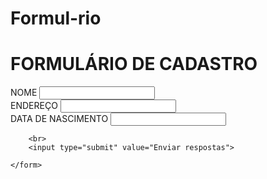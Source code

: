 # Formul-rio
<!DOCTYPE html>
<html>
<head>
	<link rel="stylesheet" href="style.css">
	<title></title>
</head>
<body>
<h1>FORMULÁRIO DE CADASTRO</h1>
<main>
	<form>
		<label for="nome">NOME</label>
		<input type="text" name="nome">
	<br>
        <label for="endereço">ENDEREÇO</label>
		<input type="text" name="endereço">
		<br>
	    <label for="data de nascimemento">DATA DE NASCIMENTO</label>
		<input type="text" name="data de nascimemento">

        <br>
        <input type="submit" value="Enviar respostas">

	</form>

</body>
</html>
